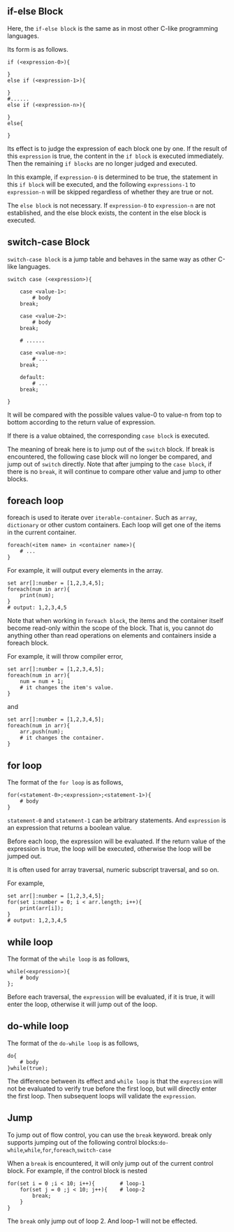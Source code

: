 
## if-else Block
Here, the `if-else block` is the same as in most other C-like programming languages.

Its form is as follows.
```
if (<expression-0>){

}
else if (<expression-1>){

}
#......
else if (<expression-n>){

}
else{

}
```

Its effect is to judge the expression of each block one by one. If the result of this `expression` is true, the content in the `if block` is executed immediately. Then the remaining `if blocks` are no longer judged and executed.

In this example, if `expression-0` is determined to be true, the statement in this `if block` will be executed, and the following `expressions-1` to `expression-n` will be skipped regardless of whether they are true or not.

The `else block` is not necessary. If `expression-0` to `expression-n` are not established, and the else block exists, the content in the else block is executed.

## switch-case Block

`switch-case block` is a jump table and behaves in the same way as other C-like languages.

```
switch case (<expression>){

    case <value-1>:
        # body
    break;

    case <value-2>:
        # body
    break;

    # ......

    case <value-n>:
        # ...
    break;

    default:
        # ...
    break;

}
```
It will be compared with the possible values value-0 to value-n from top to bottom according to the return value of expression. 

If there is a value obtained, the corresponding `case block` is executed.

The meaning of break here is to jump out of the `switch` block. If break is encountered, the following case block will no longer be compared, and jump out of `switch` directly. Note that after jumping to the `case block`, if there is no `break`, it will continue to compare other value and jump to other blocks.

## foreach loop

foreach is used to iterate over `iterable-container`. Such as `array`, `dictionary` or other custom containers. Each loop will get one of the items in the current container.

```
foreach(<item name> in <container name>){
    # ...
}
```

For example, it will output every elements in the array.

```
set arr[]:number = [1,2,3,4,5];
foreach(num in arr){
    print(num);
}
# output: 1,2,3,4,5
```

Note that when working in `foreach block`, the items and the container itself become read-only within the scope of the block. That is, you cannot do anything other than read operations on elements and containers inside a foreach block.

For example, it will throw compiler error,

```
set arr[]:number = [1,2,3,4,5];
foreach(num in arr){
    num = num + 1;
    # it changes the item's value.
}
```

and

```
set arr[]:number = [1,2,3,4,5];
foreach(num in arr){
    arr.push(num);
    # it changes the container.
}
```

## for loop

The format of the `for loop` is as follows,

```
for(<statement-0>;<expression>;<statement-1>){
    # body
}
```

`statement-0` and `statement-1` can be arbitrary statements. And `expression` is an expression that returns a boolean value.

Before each loop, the expression will be evaluated. If the return value of the expression is true, the loop will be executed, otherwise the loop will be jumped out.

It is often used for array traversal, numeric subscript traversal, and so on.

For example,
```
set arr[]:number = [1,2,3,4,5];
for(set i:number = 0; i < arr.length; i++){
    print(arr[i]);
}
# output: 1,2,3,4,5
```

## while loop

The format of the `while loop` is as follows,

```
while(<expression>){
    # body
};
```

Before each traversal, the `expression` will be evaluated, if it is true, it will enter the loop, otherwise it will jump out of the loop.

## do-while loop

The format of the `do-while loop` is as follows,

```
do{
    # body
}while(true);
```

The difference between its effect and `while loop` is that the `expression` will not be evaluated to verify true before the first loop, but will directly enter the first loop. Then subsequent loops will validate the `expression`.

## Jump

To jump out of flow control, you can use the `break` keyword.
break only supports jumping out of the following control blocks:`do-while`,`while`,`for`,`foreach`,`switch-case`

When a `break` is encountered, it will only jump out of the current control block. For example, if the control block is nested

```
for(set i = 0 ;i < 10; i++){        # loop-1
    for(set j = 0 ;j < 10; j++){    # loop-2
        break;
    }
}
```

The `break` only jump out of loop 2. And loop-1 will not be effected.